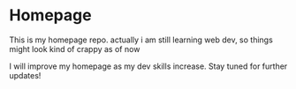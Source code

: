 # Homepage

This is my homepage repo. actually i am still learning web dev, so things might look kind of crappy as of now

I will improve my homepage as my dev skills increase. Stay tuned for further updates!
